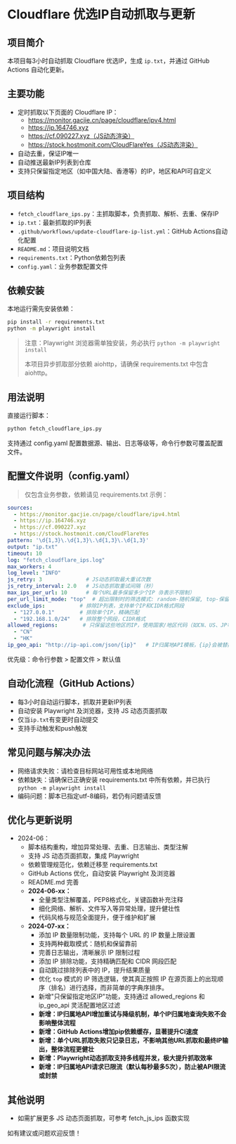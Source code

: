 # Cloudflare 优选IP自动抓取与更新

## 项目简介
本项目每3小时自动抓取 Cloudflare 优选IP，生成 `ip.txt`，并通过 GitHub Actions 自动化更新。

## 主要功能
- 定时抓取以下页面的 Cloudflare IP：
  - https://monitor.gacjie.cn/page/cloudflare/ipv4.html
  - https://ip.164746.xyz
  - https://cf.090227.xyz（JS动态渲染）
  - https://stock.hostmonit.com/CloudFlareYes（JS动态渲染）
- 自动去重，保证IP唯一
- 自动推送最新IP列表到仓库
- 支持只保留指定地区（如中国大陆、香港等）的IP，地区和API可自定义

## 项目结构
- `fetch_cloudflare_ips.py`：主抓取脚本，负责抓取、解析、去重、保存IP
- `ip.txt`：最新抓取的IP列表
- `.github/workflows/update-cloudflare-ip-list.yml`：GitHub Actions自动化配置
- `README.md`：项目说明文档
- `requirements.txt`：Python依赖包列表
- `config.yaml`：业务参数配置文件

## 依赖安装
本地运行需先安装依赖：
```bash
pip install -r requirements.txt
python -m playwright install
```
> 注意：Playwright 浏览器需单独安装，务必执行 `python -m playwright install`
> 
> 本项目异步抓取部分依赖 aiohttp，请确保 requirements.txt 中包含 aiohttp。

## 用法说明
直接运行脚本：
```bash
python fetch_cloudflare_ips.py
```

支持通过 config.yaml 配置数据源、输出、日志等级等，命令行参数可覆盖配置文件。

## 配置文件说明（config.yaml）
> 仅包含业务参数，依赖请见 requirements.txt
示例：
```yaml
sources:
  - https://monitor.gacjie.cn/page/cloudflare/ipv4.html
  - https://ip.164746.xyz
  - https://cf.090227.xyz
  - https://stock.hostmonit.com/CloudFlareYes
pattern: '\d{1,3}\.\d{1,3}\.\d{1,3}\.\d{1,3}'
output: "ip.txt"
timeout: 10
log: "fetch_cloudflare_ips.log"
max_workers: 4
log_level: "INFO"
js_retry: 3              # JS动态抓取最大重试次数
js_retry_interval: 2.0   # JS动态抓取重试间隔（秒）
max_ips_per_url: 10      # 每个URL最多保留多少个IP（0表示不限制）
per_url_limit_mode: "top"  # 超出限制时的筛选模式: random-随机保留, top-保留页面上实际靠前的IP
exclude_ips:           # 排除IP列表，支持单个IP和CIDR格式网段
  - "127.0.0.1"        # 排除单个IP，精确匹配
  - "192.168.1.0/24"   # 排除整个网段，CIDR格式
allowed_regions:        # 只保留这些地区的IP，使用国家/地区代码（如CN、US、JP等），留空或缺省则不过滤
  - "CN"
  - "HK"
ip_geo_api: "http://ip-api.com/json/{ip}"   # IP归属地API模板，{ip}会被替换为实际IP
```

优先级：命令行参数 > 配置文件 > 默认值

## 自动化流程（GitHub Actions）
- 每3小时自动运行脚本，抓取并更新IP列表
- 自动安装 Playwright 及浏览器，支持 JS 动态页面抓取
- 仅当`ip.txt`有变更时自动提交
- 支持手动触发和push触发

## 常见问题与解决办法
- 网络请求失败：请检查目标网站可用性或本地网络
- 依赖缺失：请确保已正确安装 requirements.txt 中所有依赖，并已执行 `python -m playwright install`
- 编码问题：脚本已指定utf-8编码，若仍有问题请反馈

## 优化与更新说明
- 2024-06：
  - 脚本结构重构，增加异常处理、去重、日志输出、类型注解
  - 支持 JS 动态页面抓取，集成 Playwright
  - 依赖管理规范化，依赖迁移至 requirements.txt
  - GitHub Actions 优化，自动安装 Playwright 及浏览器
  - README.md 完善
  - **2024-06-xx：**
    - 全量类型注解覆盖，PEP8格式化，关键函数补充注释
    - 细化网络、解析、文件写入等异常处理，提升健壮性
    - 代码风格与规范全面提升，便于维护和扩展
  - **2024-07-xx：**
    - 添加 IP 数量限制功能，支持每个 URL 的 IP 数量上限设置
    - 支持两种截取模式：随机和保留靠前
    - 完善日志输出，清晰展示 IP 限制过程
    - 添加 IP 排除功能，支持精确匹配和 CIDR 网段匹配
    - 自动跳过排除列表中的 IP，提升结果质量
    - 优化 `top` 模式的 IP 筛选逻辑，使其真正按照 IP 在源页面上的出现顺序（排名）进行选择，而非简单的字典序排序。
    - 新增"只保留指定地区IP"功能，支持通过 allowed_regions 和 ip_geo_api 灵活配置地区过滤
    - **新增：IP归属地API增加重试与降级机制，单个IP归属地查询失败不会影响整体流程**
    - **新增：GitHub Actions增加pip依赖缓存，显著提升CI速度**
    - **新增：单个URL抓取失败只记录日志，不影响其他URL抓取和最终IP输出，整体流程更健壮**
    - **新增：Playwright动态抓取支持多线程并发，极大提升抓取效率**
    - **新增：IP归属地API请求已限流（默认每秒最多5次），防止被API限流或封禁**

## 其他说明
- 如需扩展更多 JS 动态页面抓取，可参考 fetch_js_ips 函数实现

如有建议或问题欢迎反馈！
